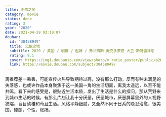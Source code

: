 ```yaml
---
title: 无依之地
category: movie
status: done
rating: 3
year: "2020"
date: 2021-04-29 03:19:07
douban:
  id: "30458949"
  title: 无依之地
  subtitle: 2020 / 美国 / 剧情 / 赵婷 / 弗兰西斯·麦克多蒙德 大卫·斯特雷泽恩
  rating: 8.1
  cover: https://img1.doubanio.com/view/photo/m_ratio_poster/public/p2630453887.jpg
  link: https://movie.douban.com/subject/30458949/
---
```


离推荐差一丢丢，可能宣传火热导致期待过高，没有那么打动，反而有种未满足的失落感，也或许作品本身聚焦于这一美国一角的生活切面，离我太遥远，以至不能共鸣。看下来的感受是，很贴近生活本质，发出了生活是什么的探问，那从荒野来到城市生活的时候，有那么片刻让我十分厌恶，厌恶城市，厌恶屏幕里外的人视野狭隘，盲目幼稚和苟且生活。风格平静细腻，又全然不同于日系的隐忍治愈，很美国，硬朗，个性，张扬。
